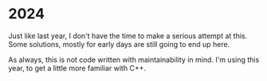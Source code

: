 # 2024

Just like last year, I don't have the time to make a serious attempt at this. Some solutions, mostly for early days are still going to end up here.

As always, this is not code written with maintainability in mind. I'm using this year, to get a little more familiar with C++.
